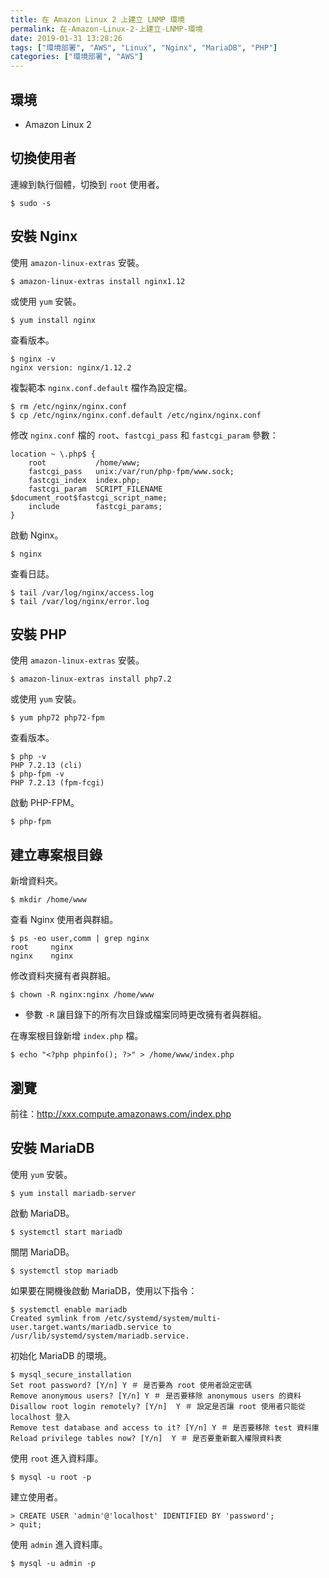 ```yaml
---
title: 在 Amazon Linux 2 上建立 LNMP 環境
permalink: 在-Amazon-Linux-2-上建立-LNMP-環境
date: 2019-01-31 13:28:26
tags: ["環境部署", "AWS", "Linux", "Nginx", "MariaDB", "PHP"]
categories: ["環境部署", "AWS"]
---
```


## 環境
- Amazon Linux 2

## 切換使用者
連線到執行個體，切換到 `root` 使用者。
```
$ sudo -s
```

## 安裝 Nginx
使用 `amazon-linux-extras` 安裝。
```
$ amazon-linux-extras install nginx1.12
```

或使用 `yum` 安裝。
```
$ yum install nginx
```

查看版本。
```
$ nginx -v
nginx version: nginx/1.12.2
```

複製範本 `nginx.conf.default` 檔作為設定檔。
```
$ rm /etc/nginx/nginx.conf
$ cp /etc/nginx/nginx.conf.default /etc/nginx/nginx.conf
```

修改 `nginx.conf` 檔的 `root`、`fastcgi_pass` 和 `fastcgi_param` 參數：
```CONF
location ~ \.php$ {
    root           /home/www;
    fastcgi_pass   unix:/var/run/php-fpm/www.sock;
    fastcgi_index  index.php;
    fastcgi_param  SCRIPT_FILENAME  $document_root$fastcgi_script_name;
    include        fastcgi_params;
}
```

啟動 Nginx。
```
$ nginx
```

查看日誌。
```
$ tail /var/log/nginx/access.log
$ tail /var/log/nginx/error.log
```

## 安裝 PHP
使用 `amazon-linux-extras` 安裝。
```
$ amazon-linux-extras install php7.2
```

或使用 `yum` 安裝。
```
$ yum php72 php72-fpm
```

查看版本。
```
$ php -v
PHP 7.2.13 (cli)
$ php-fpm -v
PHP 7.2.13 (fpm-fcgi)
```

啟動 PHP-FPM。
```
$ php-fpm
```

## 建立專案根目錄
新增資料夾。
```
$ mkdir /home/www
```

查看 Nginx 使用者與群組。
```
$ ps -eo user,comm | grep nginx
root     nginx
nginx    nginx
```

修改資料夾擁有者與群組。
```
$ chown -R nginx:nginx /home/www
```
- 參數 `-R` 讓目錄下的所有次目錄或檔案同時更改擁有者與群組。

在專案根目錄新增 `index.php` 檔。
```
$ echo "<?php phpinfo(); ?>" > /home/www/index.php
```

## 瀏覽
前往：http://xxx.compute.amazonaws.com/index.php

## 安裝 MariaDB
使用 `yum` 安裝。
```
$ yum install mariadb-server
```

啟動 MariaDB。
```
$ systemctl start mariadb
```

關閉 MariaDB。
```
$ systemctl stop mariadb
```

如果要在開機後啟動 MariaDB，使用以下指令：
```
$ systemctl enable mariadb
Created symlink from /etc/systemd/system/multi-user.target.wants/mariadb.service to /usr/lib/systemd/system/mariadb.service.
```

初始化 MariaDB 的環境。
```
$ mysql_secure_installation
Set root password? [Y/n] Y ＃ 是否要為 root 使用者設定密碼
Remove anonymous users? [Y/n] Y ＃ 是否要移除 anonymous users 的資料
Disallow root login remotely? [Y/n]  Y ＃ 設定是否讓 root 使用者只能從 localhost 登入
Remove test database and access to it? [Y/n] Y ＃ 是否要移除 test 資料庫
Reload privilege tables now? [Y/n]  Y ＃ 是否要重新載入權限資料表
```

使用 `root` 進入資料庫。
```
$ mysql -u root -p
```

建立使用者。
```
> CREATE USER 'admin'@'localhost' IDENTIFIED BY 'password';
> quit;
```

使用 `admin` 進入資料庫。
```
$ mysql -u admin -p
```
